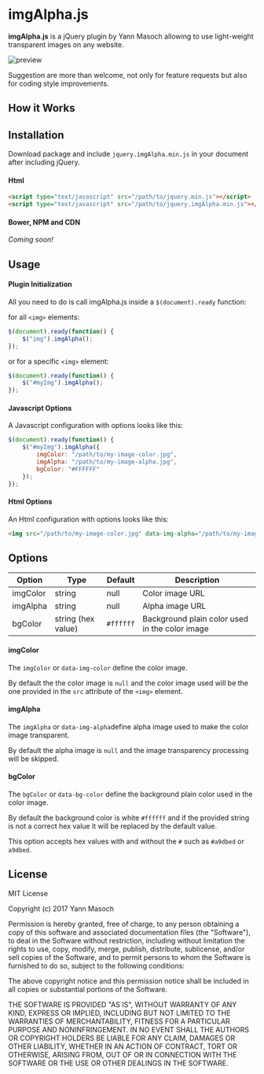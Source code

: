 # imgAlpha.js

**imgAlpha.js** is a jQuery plugin by Yann Masoch allowing to use light-weight transparent images on any website.

![preview](https://raw.github.com/yannmasoch/imgAlpha.js/master/examples/img/intro.jpg)

Suggestion are more than welcome, not only for feature requests but also for coding style improvements.


## How it Works

## Installation
Download package and include `jquery.imgAlpha.min.js` in your document after including jQuery.

#### Html
```html
<script type="text/javascript" src="/path/to/jquery.min.js"></script>
<script type="text/javascript" src="/path/to/jquery.imgAlpha.min.js"></script>
```

#### Bower, NPM and CDN
*Coming soon!*


## Usage

#### Plugin Initialization
All you need to do is call imgAlpha.js inside a `$(document).ready` function:

for all `<img>` elements:
```javascript
$(document).ready(function() {
    $("img").imgAlpha();
});
```

or for a specific `<img>` element:
```javascript
$(document).ready(function() {
    $("#myImg").imgAlpha();
});
```

#### Javascript Options
A Javascript configuration with options looks like this:
```javascript
$(document).ready(function() {
    $("#myImg").imgAlpha({
        imgColor: "/path/to/my-image-color.jpg",
        imgAlpha: "/path/to/my-image-alpha.jpg",
        bgColor: "#FFFFFF"
    });
});
```

#### Html Options
An Html configuration with options looks like this:
```html
<img src="/path/to/my-image-color.jpg" data-img-alpha="/path/to/my-image-alpha.jpg" data-bg-color="#FFFFFF">
```


## Options

Option | Type | Default | Description
------ | ---- | ------- | -----------
imgColor | string | null | Color image URL
imgAlpha | string | null | Alpha image URL
bgColor | string (hex value) | `#ffffff` | Background plain color used in the color image

#### imgColor
The `imgColor` or `data-img-color` define the color image.

By default the the color image is `null` and the color image used will be the one provided in the `src` attribute of the `<img>` element.


#### imgAlpha
The `imgAlpha` or `data-img-alpha`define alpha image used to make the color image transparent.

By default the alpha image is `null` and the image transparency processing will be skipped.

#### bgColor
The `bgColor` or `data-bg-color` define the background plain color used in the color image.

By default the background color is white `#ffffff` and if the provided string is not a correct hex value it will be replaced by the default value.

This option accepts hex values with and without the `#` such as `#a9dbed` or `a9dbed`.


## License

MIT License

Copyright (c) 2017 Yann Masoch

Permission is hereby granted, free of charge, to any person obtaining a copy
of this software and associated documentation files (the "Software"), to deal
in the Software without restriction, including without limitation the rights
to use, copy, modify, merge, publish, distribute, sublicense, and/or sell
copies of the Software, and to permit persons to whom the Software is
furnished to do so, subject to the following conditions:

The above copyright notice and this permission notice shall be included in all
copies or substantial portions of the Software.

THE SOFTWARE IS PROVIDED "AS IS", WITHOUT WARRANTY OF ANY KIND, EXPRESS OR
IMPLIED, INCLUDING BUT NOT LIMITED TO THE WARRANTIES OF MERCHANTABILITY,
FITNESS FOR A PARTICULAR PURPOSE AND NONINFRINGEMENT. IN NO EVENT SHALL THE
AUTHORS OR COPYRIGHT HOLDERS BE LIABLE FOR ANY CLAIM, DAMAGES OR OTHER
LIABILITY, WHETHER IN AN ACTION OF CONTRACT, TORT OR OTHERWISE, ARISING FROM,
OUT OF OR IN CONNECTION WITH THE SOFTWARE OR THE USE OR OTHER DEALINGS IN THE
SOFTWARE.